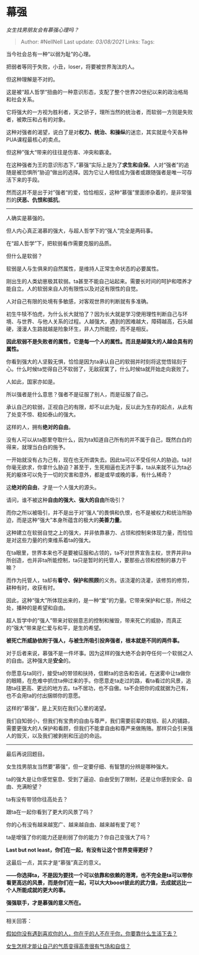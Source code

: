 # 幕强
*女生找男朋友会有慕强心理吗？*

> Author: #NellNell 
Last update: *03/08/2021* 
Links:
Tags: 
  

当今社会总有一种“以弱为耻”的心理。

把弱者等同于失败，小丑，loser，将要被世界淘汰的人。

但这种理解是不对的。

这是被“超人哲学“扭曲的一种意识形态，支配了整个世界20世纪以来的政治格局和社会关系。

它将强大的一方视为胜利者，天之骄子，理所当然的统治者，而软弱一方则是失败者，被欺压和占有的对象。

这种对强者的渴望，说白了是对**权力、统治、和操纵**的迷恋，其实就是今天各种PUA课程最核心的卖点。

但这种”强大“带来的往往是伤害、冲突和霸凌。

在这种强者为王的意识形态下，”慕强“实际上是为了**求生和自保**。人对“强者”的追随是被恐惧所“胁迫”做出的选择。因为它让人相信成为强者或跟随强者是唯一可存活下来的手段。

然而这并不是出于对”强者“的爱，恰恰相反，这种“慕强”里面掺杂着的，是非常强烈的**厌恶、仇恨和抵抗**。

---

人确实是慕强的。

但人内心真正渴慕的强大，与超人哲学下的“强人”完全是两码事。

在“超人哲学”下，把软弱看作需要克服的品质。

但什么是软弱？

软弱是人与生俱来的自然属性，是维持人正常生命状态的必要属性。

刚出生的人类幼崽极其软弱。ta甚至不能自己站起来。需要长时间的呵护和喂养才能自立。人的软弱来自人的有限性以及对这有限性的自觉。

人对自己有限的处境有多敏感，对客观世界的判断就有多准确。

初生牛犊不怕虎，为什么长大就怕了？因为长大就是学习使用理性判断自己与环境、与世界、与他人关系的过程。人越强大，遇到的困难越大，障碍越高，石头越硬，漫漫人生路就越是险象环生，非人力所能控，而不是相反。

**因此软弱不是失败者的属性，它是每一个人的属性。而且是越强大的人越会具有的属性。**

你看到强大的人坚毅无惧，恰恰是因为ta承认自己的软弱并时刻将这觉悟铭刻于心。什么时候ta觉得自己不软弱了，无敌寂寞了，什么时候ta就开始走向衰败了。

人如此，国家亦如是。

所以强者是什么意思？强者不是征服了别人，而是征服了自己。

承认自己的软弱，正视自己的有限，却不以此为耻，反以此为生存的起点，从此有了处变不惊、稳如泰山的强大。

这样的人，拥有**绝对的自由**。

没有人可以从ta那里夺取什么，因为ta知道自己所有的并不属于自己，既然白白的得来，就理当白白的施予。

一开始就没有占为己有，现在也无所谓失去。因此ta可以不受任何人的胁迫。ta对你毫无欲求，你拿什么胁迫？甚至于，生死相逼也无济于事，ta从来就不认为ta必死的躯体可以免于一切的灾害和意外，都是或早或晚的事，有什么稀奇？

这**绝对的自由**，才是一个人强大的源头。

请问，谁不被这种**自由的强大、强大的自由**所吸引？

而你之所以被吸引，并不是出于对“强人”的畏惧和仇恨，也不是被权力和统治所胁迫，而是这种“强大”本身所蕴含的极大的**美善力量**。

这种建立在软弱自觉之上的强大，并非依靠暴力、占领和控制来体现力量，而恰恰是对这些力量的约束维系着ta的强大。

在ta眼里，世界本来也不是要被征服和占领的，ta不对世界宣告主权，世界并非ta所创造，也并非ta所能控制，ta只是暂时的托管人，要那些占领和控制的暴力干嘛？

而作为托管人，ta却有**看守、保护和照顾**的义务。该浇灌的浇灌，该修剪的修剪，耕种有时，收获有时。

因此，这种“强大”所体现出来的，是一种“爱”的力量。它带来保护和仁慈，所经之处，播种的是希望和自由。

超人哲学中的“强人”带来对软弱意志的控制和摧毁，带来死亡的威胁，而真正的“强大”带来是仁爱与和平，是生的希望。

**被死亡所威胁依附于强人，与被生所吸引投奔强者，根本就是不同的两件事。**

对于后者来说，慕强不是一件坏事。因为这样的强大绝不会剥夺任何一个软弱之人的自由。这种强大是**安全**的。

你愿意与ta同行，接受ta的带领和扶持，信赖ta的忠告和告诫，在迷雾中让ta做你的眼睛，在危难中抓住ta伸过来的手。你愿意走ta走过的路，看ta看过的风景，追随ta往更高、更远的地方去。ta不居功，也不自傲。ta不会把你的成就据为己有，也不会用ta的付出捆绑你的意愿。

这样的“慕强”，是上天刻在我们心里的渴望。

我们自知弱小，但我们有宝贵的自由与尊严，我们需要前辈的栽培、前人的铺路，需要更强大的人保护和看顾，但我们不能拿自由和尊严来做贿赂。那样只会引来强人的毁灭，以及我们被剥削和压迫的命运。

---

最后再说回题目。

女生找男朋友当然要“慕强”，但一定要仔细、有智慧的分辨是哪种强大。

ta的强大是让你感觉窒息、受到了逼迫、自由受到了限制，还是让你感到安全、自由、充满盼望？

ta有没有带领你往高处去？

跟ta在一起你看到了更大的风景了吗？

你的心有没有越来越宽广、越来越自由、越来越有爱了呢？

ta是增强了你的能力还是削弱了你的能力？你自己变强大了吗？

**Last but not least，你们在一起，有没有让这个世界变得更好？**

这最后一点，其实才是“慕强”真正的意义。

**——你选择ta，不是因为要找一个可以依靠和依赖的港湾，也不完全是ta可以带你看更高远的风景，而是你们在一起，可以大大boost彼此的武力值，去成就远比一个人所能成就的更大的事。**

**强强联手，才是慕强的意义所在。**

  

---

  

相关回答：

[假如你没有遇到喜欢你的人，你在乎的人不在乎你，你要靠什么生活下去？](https://www.zhihu.com/question/313241934/answer/619389760)

[女生怎样才能让自己的气质变得高贵很有气场和自信？](https://www.zhihu.com/question/297342809/answer/586101469)